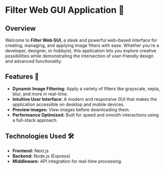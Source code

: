 # Filter Web GUI Application 🎨

## Overview  
Welcome to **Filter Web GUI**, a sleek and powerful web-based interface for creating, managing, and applying image filters with ease. Whether you're a developer, designer, or hobbyist, this application lets you explore creative possibilities while demonstrating the intersection of user-friendly design and advanced functionality.

## Features 🚀  
- **Dynamic Image Filtering:** Apply a variety of filters like grayscale, sepia, blur, and more in real-time.  
- **Intuitive User Interface:** A modern and responsive GUI that makes the application accessible on desktop and mobile devices.   
- **Preview images:** View images before downloading them.  
- **Performance Optimized:** Built for speed and smooth interactions using a full-stack approach.  

## Technologies Used 🛠️  
- **Frontend:** Next.js 
- **Backend:** Node.js (Express)
- **Middleware:** API integration for real-time processing.  
